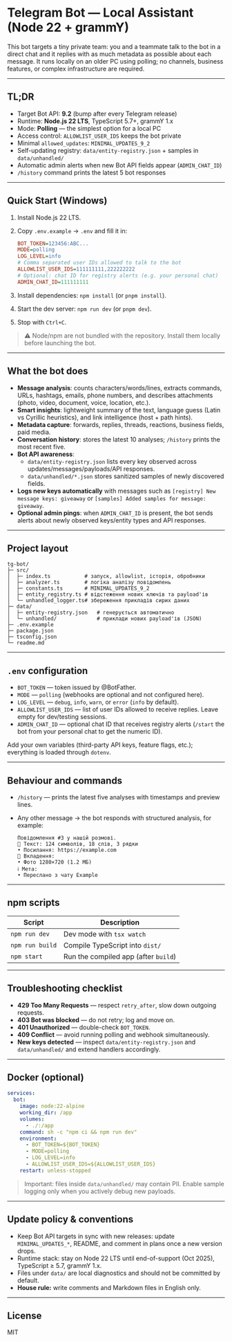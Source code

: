 # Telegram Bot — Local Assistant (Node 22 + grammY)

This bot targets a tiny private team: you and a teammate talk to the bot in a direct chat and it replies with as much metadata as possible about each message. It runs locally on an older PC using polling; no channels, business features, or complex infrastructure are required.

---

## TL;DR

- Target Bot API: **9.2** (bump after every Telegram release)
- Runtime: **Node.js 22 LTS**, TypeScript 5.7+, grammY 1.x
- Mode: **Polling** — the simplest option for a local PC
- Access control: `ALLOWLIST_USER_IDS` keeps the bot private
- Minimal `allowed_updates`: `MINIMAL_UPDATES_9_2`
- Self-updating registry: `data/entity-registry.json` + samples in `data/unhandled/`
- Automatic admin alerts when new Bot API fields appear (`ADMIN_CHAT_ID`)
- `/history` command prints the latest 5 bot responses

---

## Quick Start (Windows)

1. Install Node.js 22 LTS.
2. Copy `.env.example` → `.env` and fill it in:

   ```ini
   BOT_TOKEN=123456:ABC...
   MODE=polling
   LOG_LEVEL=info
   # Comma separated user IDs allowed to talk to the bot
   ALLOWLIST_USER_IDS=111111111,222222222
   # Optional: chat ID for registry alerts (e.g. your personal chat)
   ADMIN_CHAT_ID=111111111
   ```

3. Install dependencies: `npm install` (or `pnpm install`).
4. Start the dev server: `npm run dev` (or `pnpm dev`).
5. Stop with `Ctrl+C`.

> ⚠️ Node/npm are not bundled with the repository. Install them locally before launching the bot.

---

## What the bot does

- **Message analysis**: counts characters/words/lines, extracts commands, URLs, hashtags, emails, phone numbers, and describes attachments (photo, video, document, voice, location, etc.).
- **Smart insights**: lightweight summary of the text, language guess (Latin vs Cyrillic heuristics), and link intelligence (host + path hints).
- **Metadata capture**: forwards, replies, threads, reactions, business fields, paid media.
- **Conversation history**: stores the latest 10 analyses; `/history` prints the most recent five.
- **Bot API awareness**:
  - `data/entity-registry.json` lists every key observed across updates/messages/payloads/API responses.
  - `data/unhandled/*.json` stores sanitized samples of newly discovered fields.
- **Logs new keys automatically** with messages such as `[registry] New message keys: giveaway` or `[samples] Added samples for message: giveaway`.
- **Optional admin pings**: when `ADMIN_CHAT_ID` is present, the bot sends alerts about newly observed keys/entity types and API responses.

---

## Project layout

```
tg-bot/
├─ src/
│  ├─ index.ts           # запуск, allowlist, історія, обробники
│  ├─ analyzer.ts        # логіка аналізу повідомлень
│  ├─ constants.ts       # MINIMAL_UPDATES_9_2
│  ├─ entity_registry.ts # відстеження нових ключів та payload'ів
│  └─ unhandled_logger.ts# збереження прикладів сирих даних
├─ data/
│  ├─ entity-registry.json   # генерується автоматично
│  └─ unhandled/             # приклади нових payload'ів (JSON)
├─ .env.example
├─ package.json
├─ tsconfig.json
└─ readme.md
```

---

## `.env` configuration

- `BOT_TOKEN` — token issued by @BotFather.
- `MODE` — `polling` (webhooks are optional and not configured here).
- `LOG_LEVEL` — `debug`, `info`, `warn`, or `error` (`info` by default).
- `ALLOWLIST_USER_IDS` — list of user IDs allowed to receive replies. Leave empty for dev/testing sessions.
- `ADMIN_CHAT_ID` — optional chat ID that receives registry alerts (`/start` the bot from your personal chat to get the numeric ID).

Add your own variables (third-party API keys, feature flags, etc.); everything is loaded through `dotenv`.

---

## Behaviour and commands

- `/history` — prints the latest five analyses with timestamps and preview lines.
- Any other message → the bot responds with structured analysis, for example:

  ```
  Повідомлення #3 у нашій розмові.
  📝 Текст: 124 символів, 18 слів, 3 рядки
  • Посилання: https://example.com
  📎 Вкладення:
  • Фото 1280×720 (1.2 МБ)
  ℹ️ Мета:
  • Переслано з чату Example
  ```

---

## npm scripts

| Script         | Description                              |
|----------------|------------------------------------------|
| `npm run dev`  | Dev mode with `tsx watch`
| `npm run build`| Compile TypeScript into `dist/`
| `npm start`    | Run the compiled app (after `build`)

---

## Troubleshooting checklist

- **429 Too Many Requests** — respect `retry_after`, slow down outgoing requests.
- **403 Bot was blocked** — do not retry; log and move on.
- **401 Unauthorized** — double-check `BOT_TOKEN`.
- **409 Conflict** — avoid running polling and webhook simultaneously.
- **New keys detected** — inspect `data/entity-registry.json` and `data/unhandled/` and extend handlers accordingly.

---

## Docker (optional)

```yaml
services:
  bot:
    image: node:22-alpine
    working_dir: /app
    volumes:
      - ./:/app
    command: sh -c "npm ci && npm run dev"
    environment:
      - BOT_TOKEN=${BOT_TOKEN}
      - MODE=polling
      - LOG_LEVEL=info
      - ALLOWLIST_USER_IDS=${ALLOWLIST_USER_IDS}
    restart: unless-stopped
```

> Important: files inside `data/unhandled/` may contain PII. Enable sample logging only when you actively debug new payloads.

---

## Update policy & conventions

- Keep Bot API targets in sync with new releases: update `MINIMAL_UPDATES_*`, README, and comment in plans once a new version drops.
- Runtime stack: stay on Node 22 LTS until end-of-support (Oct 2025), TypeScript ≥ 5.7, grammY 1.x.
- Files under `data/` are local diagnostics and should not be committed by default.
- **House rule:** write comments and Markdown files in English only.

---

## License

MIT
